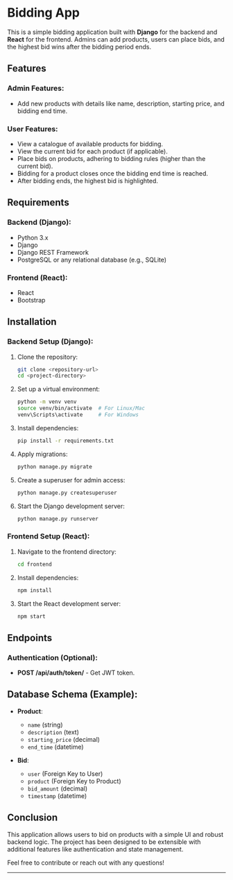 
# Bidding App

This is a simple bidding application built with **Django** for the backend and **React** for the frontend. Admins can add products, users can place bids, and the highest bid wins after the bidding period ends.

## Features

### Admin Features:
- Add new products with details like name, description, starting price, and bidding end time.

### User Features:
- View a catalogue of available products for bidding.
- View the current bid for each product (if applicable).
- Place bids on products, adhering to bidding rules (higher than the current bid).
- Bidding for a product closes once the bidding end time is reached.
- After bidding ends, the highest bid is highlighted.

## Requirements

### Backend (Django):
- Python 3.x
- Django
- Django REST Framework
- PostgreSQL or any relational database (e.g., SQLite)

### Frontend (React):
- React
- Bootstrap

## Installation

### Backend Setup (Django):
1. Clone the repository:
   ```bash
   git clone <repository-url>
   cd <project-directory>
   ```

2. Set up a virtual environment:
   ```bash
   python -m venv venv
   source venv/bin/activate  # For Linux/Mac
   venv\Scripts\activate     # For Windows
   ```

3. Install dependencies:
   ```bash
   pip install -r requirements.txt
   ```

4. Apply migrations:
   ```bash
   python manage.py migrate
   ```

5. Create a superuser for admin access:
   ```bash
   python manage.py createsuperuser
   ```

6. Start the Django development server:
   ```bash
   python manage.py runserver
   ```

### Frontend Setup (React):
1. Navigate to the frontend directory:
   ```bash
   cd frontend
   ```

2. Install dependencies:
   ```bash
   npm install
   ```

3. Start the React development server:
   ```bash
   npm start
   ```

## Endpoints


### Authentication (Optional):
- **POST /api/auth/token/** - Get JWT token.

## Database Schema (Example):

- **Product**:
  - `name` (string)
  - `description` (text)
  - `starting_price` (decimal)
  - `end_time` (datetime)

- **Bid**:
  - `user` (Foreign Key to User)
  - `product` (Foreign Key to Product)
  - `bid_amount` (decimal)
  - `timestamp` (datetime)

## Conclusion

This application allows users to bid on products with a simple UI and robust backend logic. The project has been designed to be extensible with additional features like authentication and state management.

Feel free to contribute or reach out with any questions!

---
